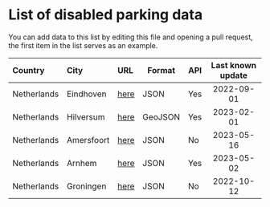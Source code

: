 # List of disabled parking data

You can add data to this list by editing this file and opening a pull request, the first item in the list serves as an example.

| Country | City | URL | Format | API | Last known update |
| :------ | :--- | :-- | ------ | --- | :---------------: |
| Netherlands | Eindhoven | [here](https://data.eindhoven.nl/explore/dataset/parkeerplaatsen/information) | JSON | Yes | 2022-09-01 |
| Netherlands | Hilversum | [here](https://open-hilversum.hub.arcgis.com/datasets/hilversum-hub::gehandicapten-parkeerplaats/about) | GeoJSON | Yes | 2023-02-01 |
| Netherlands | Amersfoort | [here](https://ckan.dataplatform.nl/dataset/amersfoort-gehandicaptenparkeerplaatsen) | JSON | No | 2023-05-16 |
| Netherlands | Arnhem | [here](https://opendata.arnhem.nl/datasets/Arnhem::parkeervakken/about) | JSON | Yes | 2023-05-02 |
| Netherlands | Groningen | [here](https://data.groningen.nl/dataset/parkeervakken-gemeente-groningen) | JSON | No | 2022-10-12 |